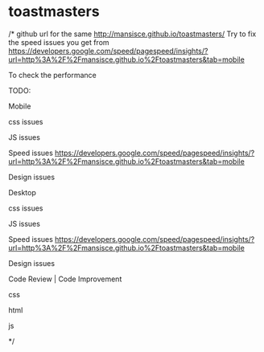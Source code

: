 # toastmasters
/*
github url for the same http://mansisce.github.io/toastmasters/
Try to fix the speed issues you get from 
https://developers.google.com/speed/pagespeed/insights/?url=http%3A%2F%2Fmansisce.github.io%2Ftoastmasters&tab=mobile

To check the performance

TODO:

Mobile

css issues

JS issues

Speed issues
https://developers.google.com/speed/pagespeed/insights/?url=http%3A%2F%2Fmansisce.github.io%2Ftoastmasters&tab=mobile

Design issues

Desktop

css issues


JS issues

Speed issues
https://developers.google.com/speed/pagespeed/insights/?url=http%3A%2F%2Fmansisce.github.io%2Ftoastmasters&tab=mobile


Design issues


Code Review | Code Improvement

css


html

js

*/